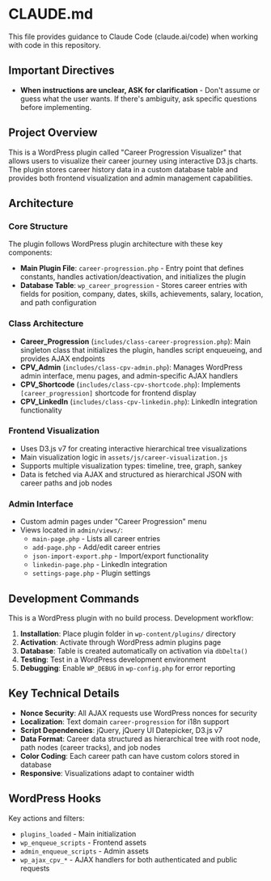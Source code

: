 # CLAUDE.md

This file provides guidance to Claude Code (claude.ai/code) when working with code in this repository.

## Important Directives

- **When instructions are unclear, ASK for clarification** - Don't assume or guess what the user wants. If there's ambiguity, ask specific questions before implementing.

## Project Overview

This is a WordPress plugin called "Career Progression Visualizer" that allows users to visualize their career journey using interactive D3.js charts. The plugin stores career history data in a custom database table and provides both frontend visualization and admin management capabilities.

## Architecture

### Core Structure

The plugin follows WordPress plugin architecture with these key components:

- **Main Plugin File**: `career-progression.php` - Entry point that defines constants, handles activation/deactivation, and initializes the plugin
- **Database Table**: `wp_career_progression` - Stores career entries with fields for position, company, dates, skills, achievements, salary, location, and path configuration

### Class Architecture

- **Career_Progression** (`includes/class-career-progression.php`): Main singleton class that initializes the plugin, handles script enqueueing, and provides AJAX endpoints
- **CPV_Admin** (`includes/class-cpv-admin.php`): Manages WordPress admin interface, menu pages, and admin-specific AJAX handlers
- **CPV_Shortcode** (`includes/class-cpv-shortcode.php`): Implements `[career_progression]` shortcode for frontend display
- **CPV_LinkedIn** (`includes/class-cpv-linkedin.php`): LinkedIn integration functionality

### Frontend Visualization

- Uses D3.js v7 for creating interactive hierarchical tree visualizations
- Main visualization logic in `assets/js/career-visualization.js`
- Supports multiple visualization types: timeline, tree, graph, sankey
- Data is fetched via AJAX and structured as hierarchical JSON with career paths and job nodes

### Admin Interface

- Custom admin pages under "Career Progression" menu
- Views located in `admin/views/`:
  - `main-page.php` - Lists all career entries
  - `add-page.php` - Add/edit career entries
  - `json-import-export.php` - Import/export functionality
  - `linkedin-page.php` - LinkedIn integration
  - `settings-page.php` - Plugin settings

## Development Commands

This is a WordPress plugin with no build process. Development workflow:

1. **Installation**: Place plugin folder in `wp-content/plugins/` directory
2. **Activation**: Activate through WordPress admin plugins page
3. **Database**: Table is created automatically on activation via `dbDelta()`
4. **Testing**: Test in a WordPress development environment
5. **Debugging**: Enable `WP_DEBUG` in `wp-config.php` for error reporting

## Key Technical Details

- **Nonce Security**: All AJAX requests use WordPress nonces for security
- **Localization**: Text domain `career-progression` for i18n support
- **Script Dependencies**: jQuery, jQuery UI Datepicker, D3.js v7
- **Data Format**: Career data structured as hierarchical tree with root node, path nodes (career tracks), and job nodes
- **Color Coding**: Each career path can have custom colors stored in database
- **Responsive**: Visualizations adapt to container width

## WordPress Hooks

Key actions and filters:
- `plugins_loaded` - Main initialization
- `wp_enqueue_scripts` - Frontend assets
- `admin_enqueue_scripts` - Admin assets
- `wp_ajax_cpv_*` - AJAX handlers for both authenticated and public requests